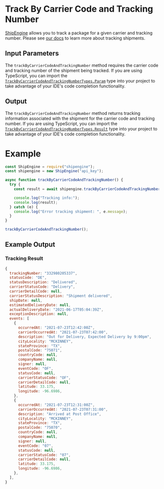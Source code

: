 Track By Carrier Code and Tracking Number
======================================
[ShipEngine](www.shipengine.com) allows you to track a package for a given carrier and tracking number. Please see [our docs](https://www.shipengine.com/docs/tracking/) to learn more about tracking shipments.

Input Parameters
-------------------------------------

The `trackByCarrierCodeAndTrackingNumber` method requires the carrier code and tracking number of the shipment being tracked. If you are using TypeScript, you can import the [`TrackByCarrierCodeAndTrackingNumberTypes.Param`](https://github.com/ShipEngine/shipengine-js/blob/main/src/track-by-carrier-code-and-tracking-number/types/public.ts)
type into your project to take advantage of your
IDE's code completion functionality.

Output
--------------------------------
The `trackByCarrierCodeAndTrackingNumber` method returns tracking information associated with the shipment for the carrier code and tracking number.
If you are using TypeScript, you can import the [`TrackByCarrierCodeAndTrackingNumberTypes.Result`](https://github.com/ShipEngine/shipengine-js/blob/main/src/validate-addresses/types/public-result.ts)
type into your project to take advantage of your IDE's code completion functionality.

Example
==============================
```javascript
const ShipEngine = require("shipengine");
const shipengine = new ShipEngine("api_key");

async function trackByCarrierCodeAndTrackingNumber() {
  try {
    const result = await shipengine.trackByCarrierCodeAndTrackingNumber({carrierCode: "stamps_com", trackingNumber: "9405511899223197428490"});

    console.log("Tracking info:");
    console.log(result);
  } catch (e) {
    console.log("Error tracking shipment: ", e.message);
  }
}

trackByCarrierCodeAndTrackingNumber();
```

Example Output
-----------------------------------------------------

### Tracking Result
```javascript
{
  trackingNumber: "332980205337",
  statusCode: "DE",
  statusDescription: "Delivered",
  carrierStatusCode: "Delivery",
  carrierDetailCode: null,
  carrierStatusDescription: "Shipment delivered",
  shipDate: null,
  estimatedDeliveryDate: null,
  actualDeliveryDate: "2021-06-17T05:04:39Z",
  exceptionDescription: null,
  events: [
    {
      occurredAt: "2021-07-23T12:42:00Z",
      carrierOccurredAt: "2021-07-23T07:42:00",
      description: "Out for Delivery, Expected Delivery by 9:00pm",
      cityLocality: "MCKINNEY",
      stateProvince: "TX",
      postalCode: "75071",
      countryCode: null,
      companyName: null,
      signer: null,
      eventCode: "OF",
      statusCode: null,
      carrierStatusCode: "OF",
      carrierDetailCode: null,
      latitude: 33.175,
      longitude: -96.6986,
    },
    {
      occurredAt: "2021-07-23T12:31:00Z",
      carrierOccurredAt: "2021-07-23T07:31:00",
      description: "Arrived at Post Office",
      cityLocality: "MCKINNEY",
      stateProvince: "TX",
      postalCode: "75070",
      countryCode: null,
      companyName: null,
      signer: null,
      eventCode: "07",
      statusCode: null,
      carrierStatusCode: "07",
      carrierDetailCode: null,
      latitude: 33.175,
      longitude: -96.6986,
    },
  ],
}
```
